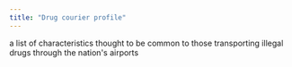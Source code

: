 ```yaml
---
title: "Drug courier profile"
---
```

a list of characteristics thought to be common to those transporting illegal drugs through the nation's airports

